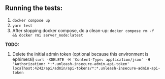 ## Running the tests:
1. `docker compose up`
2. `yarn test`
3. After stopping docker compose, do a clean-up: `docker compose rm -f && docker rmi server_node:latest`


**TODO:**
1. Delete the initial admin token (optional because this environment is ephimeral)
`curl -XDELETE -H 'Content-Type: application/json' -H 'Authorization: *:*.unleash-insecure-admin-api-token' localhost:4242/api/admin/api-tokens/*:*.unleash-insecure-admin-api-token`